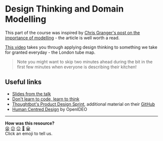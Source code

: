 # Design Thinking and Domain Modelling

This part of the course was inspired by [Chris Granger's post on the importance of modelling](http://www.chris-granger.com/2015/01/26/coding-is-not-the-new-literacy/) - the article is well worth a read.

[This video](https://www.youtube.com/watch?v=67lim7f-SNw) takes you through applying design thinking to something we take for granted everyday - the London tube map.

> Note you might want to skip two minutes ahead during the bit in the first few minutes when everyone is describing their kitchen!

## Useful links

* [Slides from the talk](http://slides.com/leoallen/design-thinking)
* [Don't learn to code, learn to think](http://www.ybrikman.com/writing/2014/05/19/dont-learn-to-code-learn-to-think/)
* [Thoughtbot's Product Design Sprint](https://robots.thoughtbot.com/the-product-design-sprint), additional material on their [GitHub](https://github.com/thoughtbot/design-sprint)
* [Human Centred Design](https://www.ideo.com/work/human-centered-design-toolkit/) by OpenIDEO

<!-- BEGIN GENERATED SECTION DO NOT EDIT -->

---

**How was this resource?**  
[😫](https://airtable.com/shrUJ3t7KLMqVRFKR?prefill_Repository=makersacademy/course&prefill_File=pills/design_thinking.md&prefill_Sentiment=😫) [😕](https://airtable.com/shrUJ3t7KLMqVRFKR?prefill_Repository=makersacademy/course&prefill_File=pills/design_thinking.md&prefill_Sentiment=😕) [😐](https://airtable.com/shrUJ3t7KLMqVRFKR?prefill_Repository=makersacademy/course&prefill_File=pills/design_thinking.md&prefill_Sentiment=😐) [🙂](https://airtable.com/shrUJ3t7KLMqVRFKR?prefill_Repository=makersacademy/course&prefill_File=pills/design_thinking.md&prefill_Sentiment=🙂) [😀](https://airtable.com/shrUJ3t7KLMqVRFKR?prefill_Repository=makersacademy/course&prefill_File=pills/design_thinking.md&prefill_Sentiment=😀)  
Click an emoji to tell us.

<!-- END GENERATED SECTION DO NOT EDIT -->
